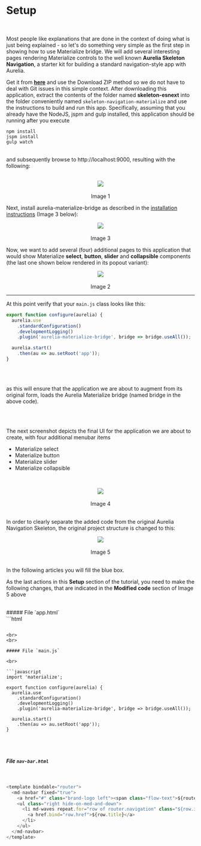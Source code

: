 # Setup
<br>

Most people like explanations that are done in the context of doing what is just being explained - so let's do something very simple as the first step in showing how to use Materialize bridge. We will add several interesting pages rendering Materialize controls to the well known **Aurelia Skeleton Navigation**, a starter kit for building a standard navigation-style app with Aurelia.
<br>

Get it from **[here](https://github.com/aurelia/skeleton-navigation)** and use the Download ZIP method so we do not have to deal with Git issues in this simple context. After downloading this application, extract the contents of the folder named **skeleton-esnext** into the folder conveniently named `skeleton-navigation-materialize` and use the instructions to build and run this app. Specifically, assuming that you already have the NodeJS, jspm and gulp installed, this application should be running after you execute
<br>

```
npm install
jspm install
gulp watch
```
<br>
and subsequently browse to http://localhost:9000, resulting with the following:
<br>
<br>

<p align=center>
  <img src="http://i.imgur.com/kZ9dCzC.png" class="responsive-img"></img>
 <br><br>
 Image 1
</p>

Next, install aurelia-materialize-bridge as described in the [installation instructions](http://aurelia-ui-toolkits.github.io/demo-materialize/#/installation) (Image 3 below):
<br>

<p align=center>
  <img src="http://i.imgur.com/znag6xt.png" class="responsive-img"></img>
 <br><br>
 Image 3
</p>

Now, we want to add several (four) additional pages to this application that would show Materialize **select**, **button**, **slider** and **collapsible** components (the last one shown below rendered in its popout variant):

<p align=center>
  <img src="http://i.imgur.com/Kmi4Y3r.png" class="responsive-img"></img>
 <br><br>
 Image 2
</p>

* * *
At this point verify that your  `main.js` class looks like this:
<br>
```javascript
export function configure(aurelia) {
  aurelia.use
    .standardConfiguration()
    .developmentLogging()
    .plugin('aurelia-materialize-bridge', bridge => bridge.useAll());

  aurelia.start()
    .then(au => au.setRoot('app'));
}

```

<br>
<br>

as this will ensure that the application we are about to augment from its original form, loads the Aurelia Materialize bridge (named bridge in the above code).

<br>
<br>

The next screenshot depicts the final UI for the application we are about to create, with four additional menubar items

* Materialize select
* Materialize button
* Materialize slider
* Materialize collapsible

<br>

<p align=center>
  <img src="http://i.imgur.com/kcCLiy7.jpg" class="responsive-img"></img>
 <br><br>
 Image 4
</p>
<br>
In order to clearly separate the added code from the original Aurelia Navigation Skeleton, the original project structure is changed to this:

<br>

<p align=center>
  <img src="http://i.imgur.com/i4PJFWV.png" class="responsive-img"></img>
 <br><br>
 Image 5
</p>

<br>
In the following articles you will fill the blue box.

<br>

As the last actions in this **Setup** section of the tutorial, you need to make the following changes, that are indicated in the **Modified code** section of Image 5 above

<br>
##### File `app.html`
<br>
```html
<template>
  <require from="nav-bar.html"></require>

  <nav-bar router.bind="router"></nav-bar>

  <div class="page-host">
    <router-view></router-view>
  </div>
</template>

```

<br>
<br>

##### File `main.js`

<br>

```javascript
import 'materialize';

export function configure(aurelia) {
  aurelia.use
    .standardConfiguration()
    .developmentLogging()
    .plugin('aurelia-materialize-bridge', bridge => bridge.useAll());

  aurelia.start()
    .then(au => au.setRoot('app'));
}

```
<br>
<br>

##### File `nav-bar.html`

<br>

```javascript
<template bindable="router">
  <md-navbar fixed="true">
    <a href="#" class="brand-logo left"><span class="flow-text">${router.title}</span></a>
    <ul class="right hide-on-med-and-down">
      <li md-waves repeat.for="row of router.navigation" class="${row.isActive ? 'active' : ''}">
        <a href.bind="row.href">${row.title}</a>
      </li>
    </ul>
  </md-navbar>
</template>
```
